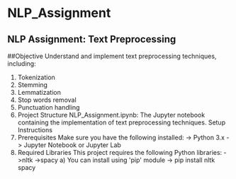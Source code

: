 # NLP_Assignment

## NLP Assignment: Text Preprocessing

##Objective
Understand and implement text preprocessing techniques, including:

1. Tokenization
2. Stemming
3. Lemmatization
4. Stop words removal
5. Punctuation handling
6. Project Structure
      NLP_Assignment.ipynb: The Jupyter notebook containing the implementation of text preprocessing techniques.
      Setup Instructions
7. Prerequisites
      Make sure you have the following installed:
      -> Python 3.x
      -> Jupyter Notebook or Jupyter Lab
8. Required Libraries
      This project requires the following Python libraries:
     ->nltk
     ->spacy
   a) You can install using 'pip' module
       -> pip install nltk spacy
